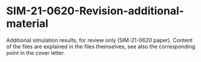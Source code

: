 # SIM-21-0620-Revision-additional-material
Additional simulation results, for review only (SIM-21-0620 paper).
Content of the files are explained in the files themselves, see also the corresponding point in the cover letter.
